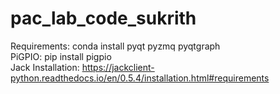 # pac_lab_code_sukrith


Requirements: conda install pyqt pyzmq pyqtgraph\
PiGPIO: pip install pigpio\
Jack Installation: https://jackclient-python.readthedocs.io/en/0.5.4/installation.html#requirements

